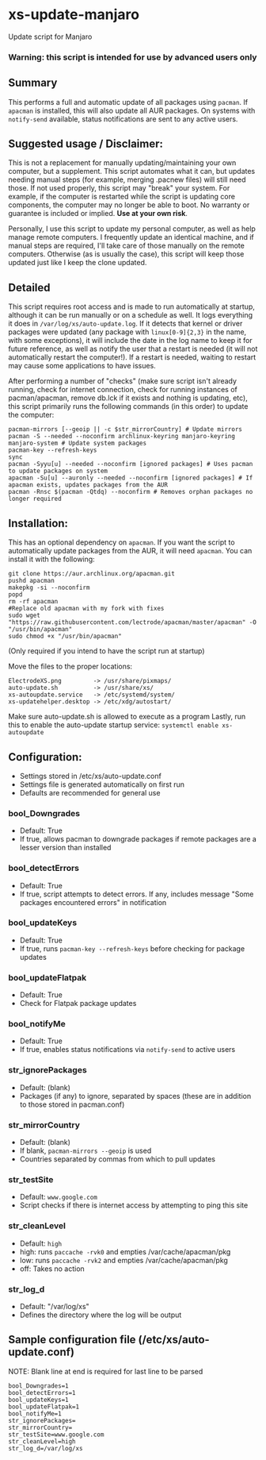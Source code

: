 # xs-update-manjaro
Update script for Manjaro

### Warning: this script is intended for use by advanced users only

## Summary
This performs a full and automatic update of all packages using `pacman`. If `apacman` is installed, this will also update all AUR packages. On systems with `notify-send` available, status notifications are sent to any active users.

## Suggested usage / Disclaimer:
This is not a replacement for manually updating/maintaining your own computer, but a supplement. This script automates what it can, but updates needing manual steps (for example, merging .pacnew files) will still need those. If not used properly, this script may "break" your system. For example, if the computer is restarted while the script is updating core components, the computer may no longer be able to boot. No warranty or guarantee is included or implied. **Use at your own risk**. 

Personally, I use this script to update my personal computer, as well as help manage remote computers. I frequently update an identical machine, and if manual steps are required, I'll take care of those manually on the remote computers. Otherwise (as is usually the case), this script will keep those updated just like I keep the clone updated.

## Detailed
This script requires root access and is made to run automatically at startup, although it can be run manually or on a schedule as well. It logs everything it does in `/var/log/xs/auto-update.log`. If it detects that kernel or driver packages were updated (any package with `linux[0-9]{2,3}` in the name, with some exceptions), it will include the date in the log name to keep it for future reference, as well as notify the user that a restart is needed (it will not automatically restart the computer!). If a restart is needed, waiting to restart may cause some applications to have issues.

After performing a number of "checks" (make sure script isn't already running, check for internet connection, check for running instances of pacman/apacman, remove db.lck if it exists and nothing is updating, etc), this script primarily runs the following commands (in this order) to update the computer:
````
pacman-mirrors [--geoip || -c $str_mirrorCountry] # Update mirrors
pacman -S --needed --noconfirm archlinux-keyring manjaro-keyring manjaro-system # Update system packages
pacman-key --refresh-keys
sync
pacman -Syyu[u] --needed --noconfirm [ignored packages] # Uses pacman to update packages on system
apacman -Su[u] --auronly --needed --noconfirm [ignored packages] # If apacman exists, updates packages from the AUR
pacman -Rnsc $(pacman -Qtdq) --noconfirm # Removes orphan packages no longer required
````

## Installation:

This has an optional dependency on `apacman`. If you want the script to automatically update packages from the AUR, it will need `apacman`. You can install it with the following:
````
git clone https://aur.archlinux.org/apacman.git
pushd apacman
makepkg -si --noconfirm
popd
rm -rf apacman
#Replace old apacman with my fork with fixes
sudo wget "https://raw.githubusercontent.com/lectrode/apacman/master/apacman" -O "/usr/bin/apacman"
sudo chmod +x "/usr/bin/apacman"
````

(Only required if you intend to have the script run at startup)

Move the files to the proper locations:
````
ElectrodeXS.png         -> /usr/share/pixmaps/
auto-update.sh          -> /usr/share/xs/
xs-autoupdate.service   -> /etc/systemd/system/
xs-updatehelper.desktop -> /etc/xdg/autostart/
````

Make sure auto-update.sh is allowed to execute as a program
Lastly, run this to enable the auto-update startup service:
````systemctl enable xs-autoupdate````


## Configuration:

* Settings stored in /etc/xs/auto-update.conf
* Settings file is generated automatically on first run
* Defaults are recommended for general use

### bool_Downgrades
* Default: True
* If true, allows pacman to downgrade packages if remote packages are a lesser version than installed

### bool_detectErrors
* Default: True
* If true, script attempts to detect errors. If any, includes message "Some packages encountered errors" in notification

### bool_updateKeys
* Default: True
* If true, runs `pacman-key --refresh-keys` before checking for package updates

### bool_updateFlatpak
 * Default: True
 * Check for Flatpak package updates

### bool_notifyMe
* Default: True
* If true, enables status notifications via `notify-send` to active users

### str_ignorePackages
* Default: (blank)
* Packages (if any) to ignore, separated by spaces (these are in addition to those stored in pacman.conf)

### str_mirrorCountry
 * Default: (blank)
 * If blank, `pacman-mirrors --geoip` is used
 * Countries separated by commas from which to pull updates

### str_testSite
* Default: `www.google.com`
* Script checks if there is internet access by attempting to ping this site

### str_cleanLevel
* Default: `high`
* high: runs `paccache -rvk0` and empties /var/cache/apacman/pkg
* low: runs `paccache -rvk2` and empties /var/cache/apacman/pkg
* off: Takes no action

### str_log_d
* Default: "/var/log/xs"
* Defines the directory where the log will be output



## Sample configuration file (/etc/xs/auto-update.conf)
NOTE: Blank line at end is required for last line to be parsed
````
bool_Downgrades=1
bool_detectErrors=1
bool_updateKeys=1
bool_updateFlatpak=1
bool_notifyMe=1
str_ignorePackages=
str_mirrorCountry=
str_testSite=www.google.com
str_cleanLevel=high
str_log_d=/var/log/xs

````
